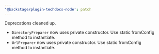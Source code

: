 ```yaml
---
'@backstage/plugin-techdocs-node': patch
---
```


Deprecations cleaned up.

- `DirectoryPreparer` now uses private constructor. Use static fromConfig method to instantiate.
- `UrlPreparer` now uses private constructor. Use static fromConfig method to instantiate.
